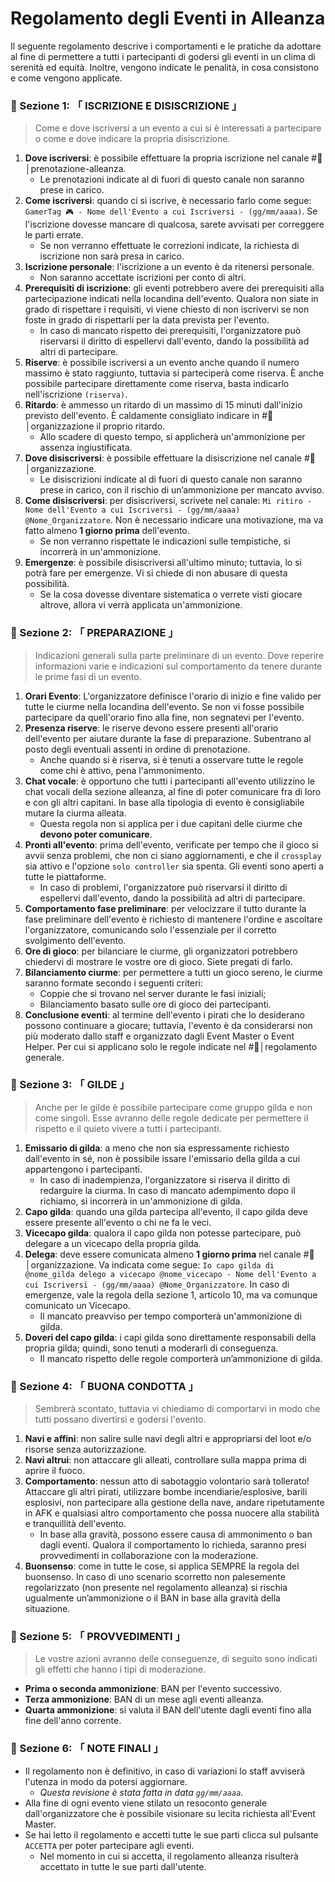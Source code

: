 # Regolamento degli Eventi in Alleanza
Il seguente regolamento descrive i comportamenti e le pratiche da adottare al fine di permettere a tutti i partecipanti di godersi gli eventi in un clima di serenità ed equità.
Inoltre, vengono indicate le penalità, in cosa consistono e come vengono applicate.

### 📜 Sezione 1: 「 ISCRIZIONE E DISISCRIZIONE 」
> Come e dove iscriversi a un evento a cui si è interessati a partecipare o come e dove indicare la propria disiscrizione.
1. **Dove iscriversi**: è possibile effettuare la propria iscrizione nel canale #🎫│prenotazione-alleanza.
   - Le prenotazioni indicate al di fuori di questo canale non saranno prese in carico.
2. **Come iscriversi**: quando ci si iscrive, è necessario farlo come segue: `GamerTag 🎮 - Nome dell'Evento a cui Iscriversi - (gg/mm/aaaa)`. Se l'iscrizione dovesse mancare di qualcosa, sarete avvisati per correggere le parti errate.
   - Se non verranno effettuate le correzioni indicate, la richiesta di iscrizione non sarà presa in carico.
3. **Iscrizione personale**: l'iscrizione a un evento è da ritenersi personale.
   - Non saranno accettate iscrizioni per conto di altri.
4. **Prerequisiti di iscrizione**: gli eventi potrebbero avere dei prerequisiti alla partecipazione indicati nella locandina dell'evento. Qualora non siate in grado di rispettare i requisiti, vi viene chiesto di non iscrivervi se non foste in grado di rispettarli per la data prevista per l'evento.
   - In caso di mancato rispetto dei prerequisiti, l'organizzatore può riservarsi il diritto di espellervi dall'evento, dando la possibilità ad altri di partecipare.
5. **Riserve**: è possibile iscriversi a un evento anche quando il numero massimo è stato raggiunto, tuttavia si parteciperà come riserva. È anche possibile partecipare direttamente come riserva, basta indicarlo nell'iscrizione `(riserva)`.
6. **Ritardo**: è ammesso un ritardo di un massimo di 15 minuti dall'inizio previsto dell'evento. È caldamente consigliato indicare in #🎌│organizzazione il proprio ritardo.
   - Allo scadere di questo tempo, si applicherà un'ammonizione per assenza ingiustificata.
7. **Dove disiscriversi**: è possibile effettuare la disiscrizione nel canale #🎌│organizzazione.
   - Le disiscrizioni indicate al di fuori di questo canale non saranno prese in carico, con il rischio di un’ammonizione per mancato avviso.
8. **Come disiscriversi**: per disiscriversi, scrivete nel canale: `Mi ritiro - Nome dell'Evento a cui Iscriversi - (gg/mm/aaaa) @Nome_Organizzatore`. Non è necessario indicare una motivazione, ma va fatto almeno **1 giorno prima** dell'evento.
   - Se non verranno rispettate le indicazioni sulle tempistiche, si incorrerà in un'ammonizione.
9. **Emergenze**: è possibile disiscriversi all'ultimo minuto; tuttavia, lo si potrà fare per emergenze. Vi si chiede di non abusare di questa possibilità.
   - Se la cosa dovesse diventare sistematica o verrete visti giocare altrove, allora vi verrà applicata un'ammonizione.

### 📜 Sezione 2: 「 PREPARAZIONE 」
> Indicazioni generali sulla parte preliminare di un evento. Dove reperire informazioni varie e indicazioni sul comportamento da tenere durante le prime fasi di un evento.
1. **Orari Evento**: L'organizzatore definisce l'orario di inizio e fine valido per tutte le ciurme nella locandina dell'evento. Se non vi fosse possibile partecipare da quell'orario fino alla fine, non segnatevi per l'evento.
2. **Presenza riserve**: le riserve devono essere presenti all'orario dell'evento per aiutare durante la fase di preparazione. Subentrano al posto degli eventuali assenti in ordine di prenotazione.
   - Anche quando si è riserva, si è tenuti a osservare tutte le regole come chi è attivo, pena l'ammonimento.
3. **Chat vocale**: è opportuno che tutti i partecipanti all'evento utilizzino le chat vocali della sezione alleanza, al fine di poter comunicare fra di loro e con gli altri capitani. In base alla tipologia di evento è consigliabile mutare la ciurma alleata.
   - Questa regola non si applica per i due capitani delle ciurme che **devono poter comunicare**.
4. **Pronti all'evento**: prima dell'evento, verificate per tempo che il gioco si avvii senza problemi, che non ci siano aggiornamenti, e che il `crossplay` sia attivo e l'opzione `solo controller` sia spenta. Gli eventi sono aperti a tutte le piattaforme.
   - In caso di problemi, l'organizzatore può riservarsi il diritto di espellervi dall'evento, dando la possibilità ad altri di partecipare.
5. **Comportamento fase preliminare**: per velocizzare il tutto durante la fase preliminare dell'evento è richiesto di mantenere l'ordine e ascoltare l'organizzatore, comunicando solo l'essenziale per il corretto svolgimento dell'evento.
6. **Ore di gioco**: per bilanciare le ciurme, gli organizzatori potrebbero chiedervi di mostrare le vostre ore di gioco. Siete pregati di farlo.
7. **Bilanciamento ciurme**: per permettere a tutti un gioco sereno, le ciurme saranno formate secondo i seguenti criteri:
   - Coppie che si trovano nel server durante le fasi iniziali;
   - Bilanciamento basato sulle ore di gioco dei partecipanti.
8. **Conclusione eventi**: al termine dell'evento i pirati che lo desiderano possono continuare a giocare; tuttavia, l'evento è da considerarsi non più moderato dallo staff e organizzato dagli Event Master o Event Helper. Per cui si applicano solo le regole indicate nel #📜│regolamento generale. 

### 📜 Sezione 3: 「 GILDE 」
> Anche per le gilde è possibile partecipare come gruppo gilda e non come singoli. Esse avranno delle regole dedicate per permettere il rispetto e il quieto vivere a tutti i partecipanti.
1. **Emissario di gilda**: a meno che non sia espressamente richiesto dall'evento in sé, non è possibile issare l'emissario della gilda a cui appartengono i partecipanti.
   - In caso di inadempienza, l'organizzatore si riserva il diritto di redarguire la ciurma. In caso di mancato adempimento dopo il richiamo, si incorrerà in un'ammonizione di gilda.
2. **Capo gilda**: quando una gilda partecipa all'evento, il capo gilda deve essere presente all'evento o chi ne fa le veci.
3. **Vicecapo gilda**: qualora il capo gilda non potesse partecipare, può delegare a un vicecapo della propria gilda.
4. **Delega**: deve essere comunicata almeno **1 giorno prima** nel canale #🎌│organizzazione. Va indicata come segue: `Io capo gilda di @nome_gilda delego a vicecapo @nome_vicecapo - Nome dell'Evento a cui Iscriversi - (gg/mm/aaaa) @Nome_Organizzatore`. In caso di emergenze, vale la regola della sezione 1, articolo 10, ma va comunque comunicato un Vicecapo.
   - Il mancato preavviso per tempo comporterà un'ammonizione di gilda.
5. **Doveri del capo gilda**: i capi gilda sono direttamente responsabili della propria gilda; quindi, sono tenuti a moderarli di conseguenza.
   - Il mancato rispetto delle regole comporterà un’ammonizione di gilda.

### 📜 Sezione 4: 「 BUONA CONDOTTA 」
> Sembrerà scontato, tuttavia vi chiediamo di comportarvi in modo che tutti possano divertirsi e godersi l'evento.
1. **Navi e affini**: non salire sulle navi degli altri e appropriarsi del loot e/o risorse senza autorizzazione.
2. **Navi altrui**: non attaccare gli alleati, controllare sulla mappa prima di aprire il fuoco.
3. **Comportamento**: nessun atto di sabotaggio volontario sarà tollerato! Attaccare gli altri pirati, utilizzare bombe incendiarie/esplosive, barili esplosivi, non partecipare alla gestione della nave, andare ripetutamente in AFK e qualsiasi altro comportamento che possa nuocere alla stabilità e tranquillità dell'evento.
   - In base alla gravità, possono essere causa di ammonimento o ban dagli eventi. Qualora il comportamento lo richieda, saranno presi provvedimenti in collaborazione con la moderazione.
4. **Buonsenso**: come in tutte le cose, si applica SEMPRE la regola del buonsenso. In caso di uno scenario scorretto non palesemente regolarizzato (non presente nel regolamento alleanza) si rischia ugualmente un’ammonizione o il BAN in base alla gravità della situazione.

### 📜 Sezione 5: 「 PROVVEDIMENTI 」
> Le vostre azioni avranno delle conseguenze, di seguito sono indicati gli effetti che hanno i tipi di moderazione.
- **Prima o seconda ammonizione**: BAN per l'evento successivo.
- **Terza ammonizione**: BAN di un mese agli eventi alleanza.
- **Quarta ammonizione**: si valuta il BAN dell'utente dagli eventi fino alla fine dell'anno corrente.

### 📜 Sezione 6: 「 NOTE FINALI 」
- Il regolamento non è definitivo, in caso di variazioni lo staff avviserà l'utenza in modo da potersi aggiornare.
  - *Questa revisione è stata fatta in data `gg/mm/aaaa`*.
- Alla fine di ogni evento viene stilato un resoconto generale dall'organizzatore che è possibile visionare su lecita richiesta all'Event Master.
- Se hai letto il regolamento e accetti tutte le sue parti clicca sul pulsante `ACCETTA` per poter partecipare agli eventi.
  - Nel momento in cui si accetta, il regolamento alleanza risulterà accettato in tutte le sue parti dall'utente.

